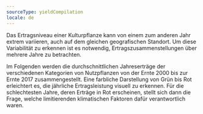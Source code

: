 ```yaml
---
sourceType: yieldCompilation
locale: de
---
```


Das Ertragsniveau einer Kulturpflanze kann von einem zum anderen Jahr extrem
variieren, auch auf dem gleichen geografischen Standort. Um diese Variabilität
zu erkennen ist es notwendig, Ertragszusammenstellungen über mehrere Jahre zu
betrachten.

Im Folgenden werden die durchschnittlichen Jahreserträge der verschiedenen
Kategorien von Nutzpflanzen von der Ernte 2000 bis zur Ernte 2017
zusammengestellt. Eine farbliche Darstellung von Grün bis Rot erleichtert es,
die jährliche Ertragsleistung visuell zu erkennen. Für die schlechtesten Jahre,
deren Erträge in Rot erscheinen, stellt sich dann die Frage, welche
limitierenden klimatischen Faktoren dafür verantwortlich waren.

